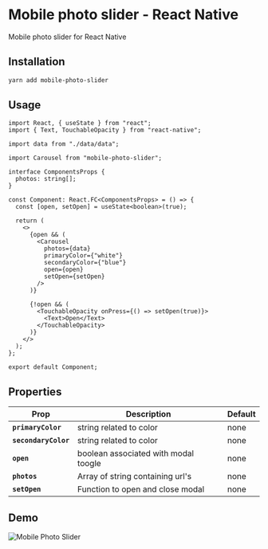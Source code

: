 # Mobile photo slider - React Native
Mobile photo slider for React Native

## Installation

```bash
yarn add mobile-photo-slider
```

## Usage

```tsx
import React, { useState } from "react";
import { Text, TouchableOpacity } from "react-native";

import data from "./data/data";

import Carousel from "mobile-photo-slider";

interface ComponentsProps {
  photos: string[];
}

const Component: React.FC<ComponentsProps> = () => {
  const [open, setOpen] = useState<boolean>(true);

  return (
    <>
      {open && (
        <Carousel
          photos={data}
          primaryColor={"white"}
          secondaryColor={"blue"}
          open={open}
          setOpen={setOpen}
        />
      )}

      {!open && (
        <TouchableOpacity onPress={() => setOpen(true)}>
          <Text>Open</Text>
        </TouchableOpacity>
      )}
    </>
  );
};

export default Component;

```

## Properties

| Prop                      | Description                                                                                                                                                                                                                                                                                                             | Default        |
| ------------------------- | ----------------------------------------------------------------------------------------------------------------------------------------------------------------------------------------------------------------------------------------------------------------------------------------------------------------------- | -------------- |
| **`primaryColor`**               | string related to color | none   
| **`secondaryColor`**               | string related to color | none
| **`open`**               | boolean associated with modal toogle | none   
| **`photos`**               | Array of string containing url's | none
| **`setOpen`**               | Function to open and close modal  | none


## Demo

![Mobile Photo Slider](demo/git.gif)
